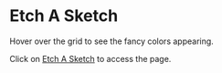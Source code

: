 # Etch A Sketch

Hover over the grid to see the fancy colors appearing.

Click on [Etch A Sketch](https://fwtlssc.github.io/etch-a-sketch/) to access the page.